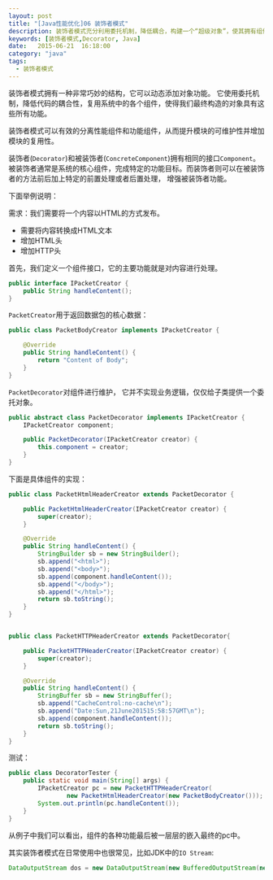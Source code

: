 ```yaml
---
layout: post
title: "[Java性能优化]06 装饰者模式"
description: 装饰者模式充分利用委托机制，降低耦合，构建一个“超级对象”，使其拥有组件的各种功能。
keywords: [装饰者模式,Decorator, Java]
date:   2015-06-21  16:18:00
category: "java"
tags:
  - 装饰者模式
---
```


装饰者模式拥有一种非常巧妙的结构，它可以动态添加对象功能。
它使用委托机制，降低代码的耦合性，复用系统中的各个组件，使得我们最终构造的对象具有这些所有功能。

装饰者模式可以有效的分离性能组件和功能组件，从而提升模块的可维护性并增加模块的复用性。

装饰者(`Decorator`)和被装饰者(`ConcreteComponent`)拥有相同的接口`Component`。
被装饰者通常是系统的核心组件，完成特定的功能目标。而装饰者则可以在被装饰者的方法前后加上特定的前置处理或者后置处理，
增强被装饰者功能。

下面举例说明：

需求：我们需要将一个内容以HTML的方式发布。

- 需要将内容转换成HTML文本
- 增加HTML头
- 增加HTTP头

首先，我们定义一个组件接口，它的主要功能就是对内容进行处理。

```Java
public interface IPacketCreator {
    public String handleContent();
}
```

`PacketCreator`用于返回数据包的核心数据：

```Java
public class PacketBodyCreator implements IPacketCreator {

    @Override
    public String handleContent() {
        return "Content of Body";
    }
}
```

`PacketDecorator`对组件进行维护， 它并不实现业务逻辑，仅仅给子类提供一个委托对象。

```Java
public abstract class PacketDecorator implements IPacketCreator {
    IPacketCreator component;

    public PacketDecorator(IPacketCreator creator) {
        this.component = creator;
    }
}
```

下面是具体组件的实现：

```Java
public class PacketHtmlHeaderCreator extends PacketDecorator {

    public PacketHtmlHeaderCreator(IPacketCreator creator) {
        super(creator);
    }

    @Override
    public String handleContent() {
        StringBuilder sb = new StringBuilder();
        sb.append("<html>");
        sb.append("<body>");
        sb.append(component.handleContent());
        sb.append("</body>");
        sb.append("</html>");
        return sb.toString();
    }
}


public class PacketHTTPHeaderCreator extends PacketDecorator{

    public PacketHTTPHeaderCreator(IPacketCreator creator) {
        super(creator);
    }

    @Override
    public String handleContent() {
        StringBuffer sb = new StringBuffer();
        sb.append("CacheControl:no-cache\n");
        sb.append("Date:Sun,21June201515:58:57GMT\n");
        sb.append(component.handleContent());
        return sb.toString();
    }
}
```

测试：

```Java
public class DecoratorTester {
    public static void main(String[] args) {
        IPacketCreator pc = new PacketHTTPHeaderCreator(
                new PacketHtmlHeaderCreator(new PacketBodyCreator()));
        System.out.println(pc.handleContent());
    }
}
```
从例子中我们可以看出，组件的各种功能最后被一层层的嵌入最终的pc中。

其实装饰者模式在日常使用中也很常见，比如JDK中的`IO Stream`:

```Java
DataOutputStream dos = new DataOutputStream(new BufferedOutputStream(new FileOutputStream("/data/file.txt")));
```


